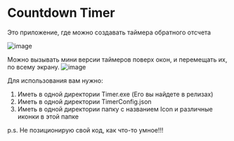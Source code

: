 # Countdown Timer

Это приложение, где можно создавать таймера обратного отсчета

![image](https://user-images.githubusercontent.com/85769618/235343266-540579d3-a5de-4bdb-a599-7b4ff39ee3b2.png)


Можно вызывать мини версии таймеров поверх окон, и перемещать их, по всему экрану.
![image](https://user-images.githubusercontent.com/85769618/235343426-1d465c3d-958f-42ee-b693-6e12506f783d.png)

Для использования вам нужно:
1) Иметь в одной директории Timer.exe (Его вы найдете в релизах)
2) Иметь в одной директории TimerConfig.json
3) Иметь в одной директории папку с названием Icon и различные иконки в этой папке


p.s. Не позиционирую свой код, как что-то умное!!!




